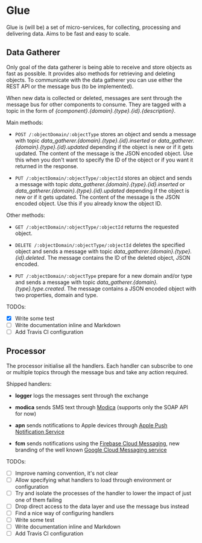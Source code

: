 Glue
====

Glue is (will be) a set of micro-services, for collecting, processing and
 delivering data. Aims to be fast and easy to scale.

Data Gatherer
-------------

Only goal of the data gatherer is being able to receive and store objects 
 as fast as possible. It provides also methods for retrieving and deleting
 objects. To communicate with the data gatherer you can use either the
 REST API or the message bus (to be implemented).

When new data is collected or deleted, messages are sent through the
 message bus for other components to consume. They are tagged with a topic
 in the form of *{component}.{domain}.{type}.{id}.{description}*.

Main methods:

- `POST /:objectDomain/:objectType` stores an object and sends a
  message with topic *data_gatherer.{domain}.{type}.{id}.inserted* or 
  *data_gatherer.{domain}.{type}.{id}.updated* depending if the object is new or if
  it gets updated. The content of the message is the JSON encoded object.
  Use this when you don't want to specify the ID of the object or if you
  want it returned in the response.

- `PUT /:objectDomain/:objectType/:objectId` stores an object and sends a
  message with topic *data_gatherer.{domain}.{type}.{id}.inserted* or 
  *data_gatherer.{domain}.{type}.{id}.updated* depending if the object is new or if
  it gets updated. The content of the message is the JSON encoded object.
  Use this if you already know the object ID.

Other methods:

- `GET /:objectDomain/:objectType/:objectId` returns the requested object.

- `DELETE /:objectDomain/:objectType/:objectId` deletes the specified object
  and sends a message with topic *data_gatherer.{domain}.{type}.{id}.deleted*. The 
  message contains the ID of the deleted object, JSON encoded.

- `PUT /:objectDomain/:objectType` prepare for a new domain and/or type and
  sends a message with topic *data_gatherer.{domain}.{type}.type.created*. The message
  contains a JSON encoded object with two properties, domain and type.

TODOs:

- [x] Write some test
- [ ] Write documentation inline and Markdown
- [ ] Add Travis CI configuration
 
Processor
---------

The processor initialise all the handlers. Each handler can subscribe to
 one or multiple topics through the message bus and take any action
 required.
 
Shipped handlers:

- **logger** logs the messages sent through the exchange

- **modica** sends SMS text through [Modica](http://www.modicagroup.com/)
  (supports only the SOAP API for now)

- **apn** sends notifications to Apple devices through 
  [Apple Push Notification Service](https://developer.apple.com/notifications/)

- **fcm** sends notifications using the 
  [Firebase Cloud Messaging](https://firebase.google.com/docs/cloud-messaging/),
  new branding of the well known 
  [Google Cloud Messaging service](https://firebase.google.com/support/faq/#gcm-fcm)

TODOs:

- [ ] Improve naming convention, it's not clear
- [ ] Allow specifying what handlers to load through environment or 
  configuration
- [ ] Try and isolate the processes of the handler to lower the impact
  of just one of them failing
- [ ] Drop direct access to the data layer and use the message bus instead
- [ ] Find a nice way of configuring handlers
- [ ] Write some test
- [ ] Write documentation inline and Markdown
- [ ] Add Travis CI configuration
